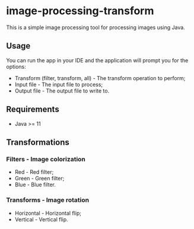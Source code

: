# image-processing-transform

This is a simple image processing tool for processing images using Java.

## Usage

You can run the app in your IDE and the application will prompt you for the options:

- Transform (filter, transform, all) - The transform operation to perform;
- Input file - The input file to process;
- Output file - The output file to write to.

## Requirements

- Java >= 11

## Transformations

### Filters - Image colorization

- Red - Red filter;
- Green - Green filter;
- Blue - Blue filter.

### Transforms - Image rotation

- Horizontal - Horizontal flip;
- Vertical - Vertical flip.

